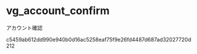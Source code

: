 vg_account_confirm
==================

アカウント確認

c5459ab612dd990e940b0d16ac5258eaf75f9e26fd4487d687ad32027720d212

